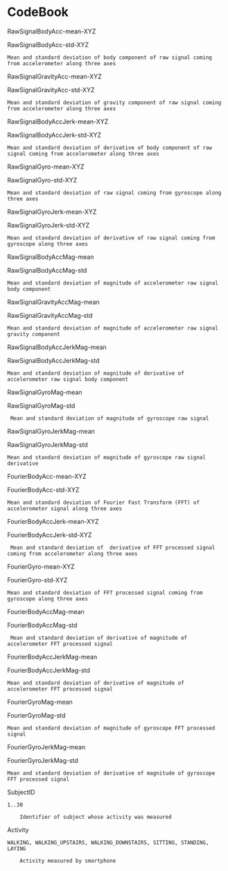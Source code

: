 CodeBook
======================

RawSignalBodyAcc-mean-XYZ

RawSignalBodyAcc-std-XYZ

    Mean and standard deviation of body component of raw signal coming from accelerometer along three axes
    
RawSignalGravityAcc-mean-XYZ

RawSignalGravityAcc-std-XYZ

    Mean and standard deviation of gravity component of raw signal coming from accelerometer along three axes
    
RawSignalBodyAccJerk-mean-XYZ

RawSignalBodyAccJerk-std-XYZ

    Mean and standard deviation of derivative of body component of raw signal coming from accelerometer along three axes
    
RawSignalGyro-mean-XYZ

RawSignalGyro-std-XYZ

    Mean and standard deviation of raw signal coming from gyroscope along three axes


RawSignalGyroJerk-mean-XYZ

RawSignalGyroJerk-std-XYZ

    Mean and standard deviation of derivative of raw signal coming from gyroscope along three axes

RawSignalBodyAccMag-mean

RawSignalBodyAccMag-std

    Mean and standard deviation of magnitude of accelerometer raw signal body component
    
RawSignalGravityAccMag-mean

RawSignalGravityAccMag-std

    Mean and standard deviation of magnitude of accelerometer raw signal gravity component
    
RawSignalBodyAccJerkMag-mean

RawSignalBodyAccJerkMag-std

    Mean and standard deviation of magnitude of derivative of accelerometer raw signal body component
    
RawSignalGyroMag-mean

RawSignalGyroMag-std

     Mean and standard deviation of magnitude of gyroscope raw signal

RawSignalGyroJerkMag-mean

RawSignalGyroJerkMag-std

    Mean and standard deviation of magnitude of gyroscope raw signal derivative

FourierBodyAcc-mean-XYZ
    
FourierBodyAcc-std-XYZ

    Mean and standard deviation of Fourier Fast Transform (FFT) of accelerometer signal along three axes

FourierBodyAccJerk-mean-XYZ

FourierBodyAccJerk-std-XYZ

     Mean and standard deviation of  derivative of FFT processed signal coming from accelerometer along three axes

FourierGyro-mean-XYZ

FourierGyro-std-XYZ
 
    Mean and standard deviation of FFT processed signal coming from gyroscope along three axes

FourierBodyAccMag-mean

FourierBodyAccMag-std

     Mean and standard deviation of derivative of magnitude of accelerometer FFT processed signal

FourierBodyAccJerkMag-mean

FourierBodyAccJerkMag-std

    Mean and standard deviation of derivative of magnitude of accelerometer FFT processed signal

FourierGyroMag-mean

FourierGyroMag-std

    Mean and standard deviation of magnitude of gyroscope FFT processed signal

FourierGyroJerkMag-mean

FourierGyroJerkMag-std

    Mean and standard deviation of derivative of magnitude of gyroscope FFT processed signal

SubjectID   

    1..30
    
        Identifier of subject whose activity was measured 


Activity

    WALKING, WALKING_UPSTAIRS, WALKING_DOWNSTAIRS, SITTING, STANDING, LAYING
    
        Activity measured by smartphone
